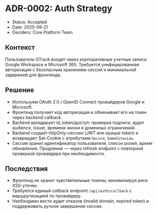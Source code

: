 # ADR-0002: Auth Strategy

- Status: Accepted
- Date: 2025-09-21
- Deciders: Core Platform Team

## Контекст

Пользователи GTrack входят через корпоративные учетные записи Google Workspace и Microsoft 365. Требуется унифицированная авторизация с безопасным хранением сессий и минимальной задержкой для фронтенда.

## Решение

- Используем OAuth 2.0 / OpenID Connect провайдеров Google и Microsoft.
- Фронтенд получает код авторизации и обменивает его на токен через backend callback.
- Backend валидирует id_token/доступ: проверка подписи, аудит audience, issuer, времени жизни и доменных ограничений.
- Backend создает httpOnly-сессию (JWT или opaque token) и возвращает Set-Cookie с атрибутами `Secure`, `SameSite=Lax`.
- Сессия хранит идентификатор пользователя, список ролей, время обновления. Продление — через refresh endpoint с повторной проверкой провайдера при необходимости.

## Последствия

- Фронтенд не хранит чувствительные токены, минимизируя риск XSS-утечек.
- Требуется единый callback endpoint `/api/auth/callback` с маршрутизацией по провайдеру.
- Необходимо вести аудит отказов (invalid domain, expired token) и поддерживать ручное завершение сессии.
